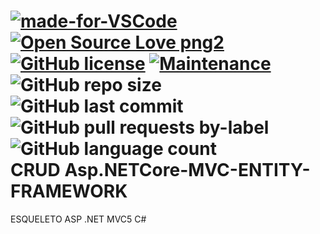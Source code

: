 [![made-for-VSCode](https://img.shields.io/badge/Made%20for-VSCode-1f425f.svg)](https://code.visualstudio.com/)
[![Open Source Love png2](https://badges.frapsoft.com/os/v2/open-source.png?v=103)](https://github.com/ellerbrock/open-source-badges/)
[![GitHub license](https://img.shields.io/github/license/Naereen/StrapDown.js.svg)](https://github.com/Naereen/StrapDown.js/blob/master/LICENSE)
[![Maintenance](https://img.shields.io/badge/Maintained%3F-yes-green.svg)](https://GitHub.com/Naereen/StrapDown.js/graphs/commit-activity)
![GitHub repo size](https://img.shields.io/github/repo-size/WIlliamx/oauth2-django)
![GitHub last commit](https://img.shields.io/github/last-commit/williamx/oauth2-django)
![GitHub pull requests by-label](https://img.shields.io/github/issues-pr-raw/Williamx/oauth2-django/oauth2-django)
![GitHub language count](https://img.shields.io/github/languages/count/Williamx/oauth2-django)
<br />
CRUD Asp.NETCore-MVC-ENTITY-FRAMEWORK
===
ESQUELETO ASP .NET MVC5 C# 



